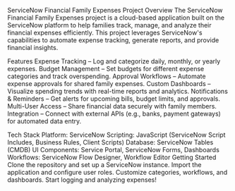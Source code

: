 ServiceNow Financial Family Expenses
Project Overview
The ServiceNow Financial Family Expenses project is a cloud-based application built on the ServiceNow platform to help families track, manage, and analyze their financial expenses efficiently. This project leverages ServiceNow's capabilities to automate expense tracking, generate reports, and provide financial insights.

Features
Expense Tracking – Log and categorize daily, monthly, or yearly expenses.
Budget Management – Set budgets for different expense categories and track overspending.
Approval Workflows – Automate expense approvals for shared family expenses.
Custom Dashboards – Visualize spending trends with real-time reports and analytics.
Notifications & Reminders – Get alerts for upcoming bills, budget limits, and approvals.
Multi-User Access – Share financial data securely with family members.
Integration – Connect with external APIs (e.g., banks, payment gateways) for automated data entry.

Tech Stack
Platform: ServiceNow
Scripting: JavaScript (ServiceNow Script Includes, Business Rules, Client Scripts)
Database: ServiceNow Tables (CMDB)
UI Components: Service Portal, ServiceNow Forms, Dashboards
Workflows: ServiceNow Flow Designer, Workflow Editor
Getting Started
Clone the repository and set up a ServiceNow instance.
Import the application and configure user roles.
Customize categories, workflows, and dashboards.
Start logging and analyzing expenses!
